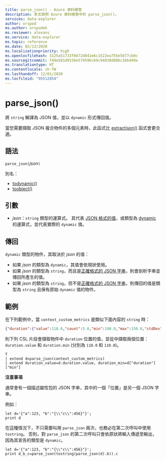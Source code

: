 ```yaml
---
title: parse_json() - Azure 資料總管
description: 本文說明 Azure 資料總管中的 parse_json()。
services: data-explorer
author: orspod
ms.author: orspodek
ms.reviewer: alexans
ms.service: data-explorer
ms.topic: reference
ms.date: 02/13/2020
ms.localizationpriority: high
ms.openlocfilehash: 3125a51733f6672d041e6c1522ea755e5677cb0c
ms.sourcegitcommit: f49e581d9156e57459bc69c94838d886c166449e
ms.translationtype: HT
ms.contentlocale: zh-TW
ms.lasthandoff: 12/01/2020
ms.locfileid: "95512854"
---
```

# <a name="parse_json"></a>parse_json()

將 `string` 解譯為 JSON 值，並以 `dynamic` 形式傳回值。

當您需要擷取 JSON 複合物件的多個元素時，此函式比 [extractjson()](./extractjsonfunction.md) 函式會更合適。

## <a name="syntax"></a>語法

`parse_json(`*json*`)`

別名：
- [todynamic()](./todynamicfunction.md)
- [toobject()](./todynamicfunction.md)

## <a name="arguments"></a>引數

* *json*：`string` 類型的運算式。 其代表 [JSON 格式的值](https://json.org/)，或類型為 [dynamic](./scalar-data-types/dynamic.md) 的運算式，並代表實際的 `dynamic` 值。

## <a name="returns"></a>傳回

`dynamic` 類型的物件，其取決於 *json* 的值：
* 如果 *json* 的類型為 `dynamic`，其值會依現狀使用。
* 如果 *json* 的類型為 `string`，而且是[正確格式的 JSON 字串](https://json.org/)，則會剖析字串並傳回所產生的值。
* 如果 *json* 的類型為 `string`，但不是[正確格式的 JSON 字串](https://json.org/)，則傳回的值是類型為 `string` 且保有原始 `dynamic` 值的物件。

## <a name="example"></a>範例

在下列範例中，當 `context_custom_metrics` 是類似下面內容的 `string` 時：

```json
{"duration":{"value":118.0,"count":5.0,"min":100.0,"max":150.0,"stdDev":0.0,"sampledValue":118.0,"sum":118.0}}
```

則下列 CSL 片段會擷取物件中 `duration` 位置的值，並從中擷取兩個位置：`duration.value` 和 `duration.min` (分別為 `118.0` 和 `110.0`)。

```kusto
T
| extend d=parse_json(context_custom_metrics) 
| extend duration_value=d.duration.value, duration_min=d["duration"]["min"]
```

**注意事項**

通常會有一個描述屬性包的 JSON 字串，其中的一個「位置」是另一個 JSON 字串。 

例如：

```kusto
let d='{"a":123, "b":"{\\"c\\":456}"}';
print d
```

在這種情況下，不只需要叫用 `parse_json` 兩次，也務必在第二次呼叫中使用 `tostring`。 否則，對 `parse_json` 的第二次呼叫只會依原狀將輸入傳遞至輸出，因為其宣告的類型是 `dynamic`。

```kusto
let d='{"a":123, "b":"{\\"c\\":456}"}';
print d_b_c=parse_json(tostring(parse_json(d).b)).c
```
